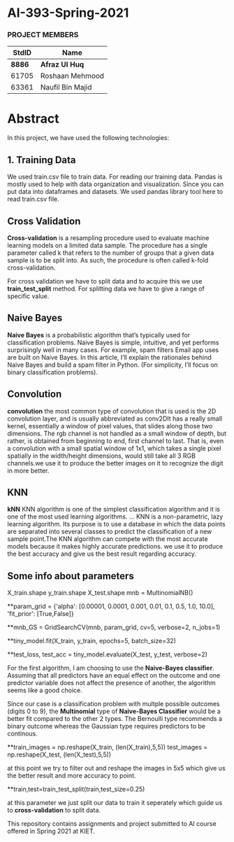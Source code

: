 # AI-393-Spring-2021

### PROJECT MEMBERS ###
StdID | Name
------------ | -------------
**8886** | **Afraz Ul Huq** 
61705 | Roshaan Mehmood
63361 | Naufil Bin Majid

# Abstract #
In this project, we have used the following technologies:

## 1. Training Data ##
We used train.csv file to train data. For reading our training data. Pandas is mostly used to help with data organization and visualization. Since you can put data into dataframes and datasets. We used pandas library tool here to read train.csv file.


## Cross Validation ##
**Cross-validation** is a resampling procedure used to evaluate machine learning models on a limited data sample. The procedure has a single parameter called k that refers to the number of groups that a given data sample is to be split into. As such, the procedure is often called k-fold cross-validation.

For cross validation we have to split data and to acquire this we use **train_test_split** method. For splitting data we have to give a range of specific value.

## Naive Bayes ##
**Naive Bayes** is a probabilistic algorithm that’s typically used for classification problems. Naive Bayes is simple, intuitive, and yet performs surprisingly well in many cases. For example, spam filters Email app uses are built on Naive Bayes. In this article, I’ll explain the rationales behind Naive Bayes and build a spam filter in Python. (For simplicity, I’ll focus on binary classification problems).


## Convolution ##
**convolution** the most common type of convolution that is used is the 2D convolution layer, and is usually abbreviated as conv2DIt has a really small kernel, essentially a window of pixel values, that slides along those two dimensions. The rgb channel is not handled as a small window of depth, but rather, is obtained from beginning to end, first channel to last. That is, even a convolution with a small spatial window of 1x1, which takes a single pixel spatially in the width/height dimensions, would still take all 3 RGB channels.we use it to produce the better images on it to recognize the digit in more better.



## KNN ##
**kNN** KNN algorithm is one of the simplest classification algorithm and it is one of the most used learning algorithms. ... KNN is a non-parametric, lazy learning algorithm. Its purpose is to use a database in which the data points are separated into several classes to predict the classification of a new sample point.The KNN algorithm can compete with the most accurate models because it makes highly accurate predictions. we use it to produce the best accuracy and give us the best result regarding accuracy.

## Some info about parameters ## 

X_train.shape
y_train.shape
X_test.shape
mnb = MultinomialNB()


**param_grid = {'alpha': [0.00001, 0.0001, 0.001, 0.01, 0.1, 0.5, 1.0, 10.0],
              'fit_prior': [True,False]}

**mnb_GS = GridSearchCV(mnb, param_grid, cv=5, verbose=2, n_jobs=1)

**tiny_model.fit(X_train, y_train, epochs=5, batch_size=32)

**test_loss, test_acc = tiny_model.evaluate(X_test,  y_test, verbose=2)

For the first algorithm, I am choosing to use the **Naive-Bayes classifier**. Assuming that all predictors have an equal effect on the outcome and one predictor variable does not affect the presence of another, the algorithm seems like a good choice.

Since our case is a classification problem with multple possible outcomes (digits 0 to 9), the **Multinomial** type of **Naive-Bayes Classifier** would be a better fit compared to the other 2 types. The Bernoulli type recommends a binary outcome whereas the Gaussian type requires predictors to be continous. 

**train_images = np.reshape(X_train, (len(X_train),5,5))
test_images = np.reshape(X_test, (len(X_test),5,5))

at this point we try to filter out and reshape the images in 5x5 which give us the better result and more accuracy to point.

**train,test=train_test_split(train,test_size=0.25)

at this parameter we just split our data to train it seperately which guide us to **cross-validation** to split data.

This repository contains assignments and project submitted to AI course offered in Spring 2021 at KIET.

